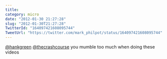 ```yaml
---
title: 
category: micro
date: "2012-01-30 21:27:28"
slug: "2012-01-30T21:27:28"
TwitterId: "164097421608095744"
TweetUrl: "https://twitter.com/mark_philpot/status/164097421608095744"
---
```


[@hankgreen](https://twitter.com/hankgreen)
[@thecrashcourse](https://twitter.com/thecrashcourse) you mumble too much when
doing these videos
